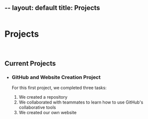 --
layout: default
title: Projects
---

<div style="display: flex; flex-wrap: wrap; gap: 20px;">
  <!-- Left column: Page Title -->
  <div style="flex: 1; min-width: 300px;">
    <h1>Projects</h1>
  </div>
  
  <!-- Right column: List of Projects -->
  <div style="flex: 1; min-width: 300px;">
    <h2>Current Projects</h2>
    <ul>
      <li>
        <h3>GitHub and Website Creation Project</h3>
        <p>For this first project, we completed three tasks:</p>
        <ol>
          <li>We created a repository</li>
          <li>We collaborated with teammates to learn how to use GitHub's collaborative tools</li>
          <li>We created our own website</li>
        </ol>
      </li>
    </ul>
  </div>
</div>
